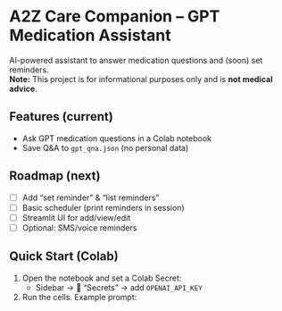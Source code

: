 # A2Z Care Companion – GPT Medication Assistant

AI-powered assistant to answer medication questions and (soon) set reminders.  
**Note:** This project is for informational purposes only and is **not medical advice**.

## Features (current)
- Ask GPT medication questions in a Colab notebook
- Save Q&A to `gpt_qna.json` (no personal data)

## Roadmap (next)
- [ ] Add “set reminder” & “list reminders”
- [ ] Basic scheduler (print reminders in session)
- [ ] Streamlit UI for add/view/edit
- [ ] Optional: SMS/voice reminders

## Quick Start (Colab)
1. Open the notebook and set a Colab Secret:
   - Sidebar → 🔑 “Secrets” → add `OPENAI_API_KEY`
2. Run the cells. Example prompt:

